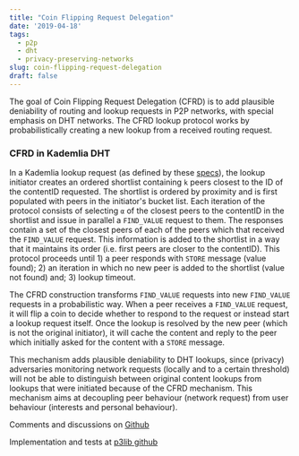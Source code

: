 ```yaml
---
title: "Coin Flipping Request Delegation"
date: '2019-04-18'
tags:
  - p2p
  - dht
  - privacy-preserving-networks
slug: coin-flipping-request-delegation
draft: false
---
```


The goal of Coin Flipping Request Delegation (CFRD) is to add plausible
deniability of routing and lookup requests in P2P networks, with special
emphasis on DHT networks. The CFRD lookup protocol works by probabilistically
creating a new lookup from a received routing request.

### CFRD in Kademlia DHT 

In a Kademlia lookup request (as defined by these
[specs](http://xlattice.sourceforge.net/components/protocol/kademlia/specs.html)),
the lookup initiator creates an ordered shortlist containing `k` peers closest
to the ID of the contentID requested. The shortlist is ordered by proximity and
is first populated with peers in the initiator's bucket list. Each iteration of
the protocol consists of selecting `α` of the closest peers to the contentID in
the shortlist and issue in parallel a `FIND_VALUE` request to them. The
responses contain a set of the closest peers of each of the peers which that
received the `FIND_VALUE` request. This information is added to the shortlist in
a way that it maintains its order (i.e. first peers are closer to the
contentID). This protocol proceeds until 1) a peer responds with `STORE` message
(value found); 2) an iteration in which no new peer is added to the shortlist
(value not found) and; 3) lookup timeout.

The CFRD construction transforms `FIND_VALUE` requests into new `FIND_VALUE`
requests in a probabilistic way. When a peer receives a `FIND_VALUE` request, it
will flip a coin to decide whether to respond to the request or instead start a
lookup request itself. Once the lookup is resolved by the new peer (which is not
the original initiator), it will cache the content and reply to the peer which
initially asked for the content with a `STORE` message.

This mechanism adds plausible deniability to DHT lookups, since (privacy)
adversaries monitoring network requests (locally and to a certain threshold)
will not be able to distinguish between original content lookups from lookups
that were initiated because of the CFRD mechanism. This mechanism aims at
decoupling peer behaviour (network request) from user behaviour (interests and
personal behaviour).

Comments and discussions on [Github](https://github.com/gpestana/notes/issues/23)

Implementation and tests at [p3lib github](https://github.com/hashmatter/p3lib)
